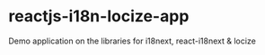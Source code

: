# reactjs-i18n-locize-app
Demo application on the libraries for i18next, react-i18next &amp; locize

